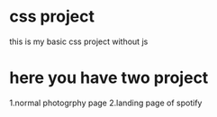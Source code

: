 # css project
this is my basic css project without js

# here you have two project
1.normal photogrphy page
2.landing page of spotify
